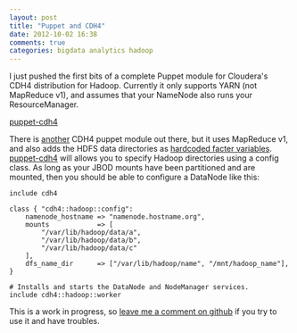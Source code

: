 ```yaml
---
layout: post
title: "Puppet and CDH4"
date: 2012-10-02 16:38
comments: true
categories: bigdata analytics hadoop
---
```

I just pushed the first bits of a complete Puppet module for Cloudera's CDH4 distribution for Hadoop.  Currently it only supports YARN (not MapReduce v1), and assumes that your NameNode also runs your ResourceManager.

[puppet-cdh4](https://github.com/wikimedia/puppet-cdh4)

There is [another](https://github.com/robbkidd/cloudera-cdh4-puppet) CDH4 puppet module out there, but it uses MapReduce v1, and also adds the HDFS data directories as [hardcoded facter variables](https://github.com/robbkidd/cloudera-cdh4-puppet/blob/master/modules/hadoop/lib/facter/facts.rb).  [puppet-cdh4](https://github.com/wikimedia/puppet-cdh4) will allows you to specify Hadoop directories using a config class.  As long as your JBOD mounts have been partitioned and are mounted, then you should be able to configure a DataNode like this:

```puppet
include cdh4

class { "cdh4::hadoop::config":
    namenode_hostname => "namenode.hostname.org",
    mounts            => [
        "/var/lib/hadoop/data/a",
        "/var/lib/hadoop/data/b",
        "/var/lib/hadoop/data/c"
    ],
    dfs_name_dir      => ["/var/lib/hadoop/name", "/mnt/hadoop_name"],
}

# Installs and starts the DataNode and NodeManager services.
include cdh4::hadoop::worker
```


This is a work in progress, so [leave me a comment on github](https://github.com/wikimedia/puppet-cdh4/issues/new) if you try to use it and have troubles.
